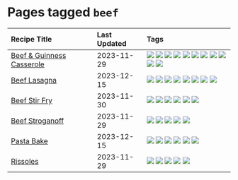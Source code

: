 # Pages tagged `beef`

|Recipe Title|Last Updated|Tags
|:---|:---|:---|
|[Beef & Guinness Casserole](../recipes/beefandguinnesscasserole.md)|2023-11-29|[![](https://img.shields.io/badge/tag-amazing-d4602a)](../tags/amazing.md) [![](https://img.shields.io/badge/tag-baked-062ab)](../tags/baked.md) [![](https://img.shields.io/badge/tag-beef-427cd)](../tags/beef.md) [![](https://img.shields.io/badge/tag-casserole-d5a11)](../tags/casserole.md) [![](https://img.shields.io/badge/tag-guinness-6d71)](../tags/guinness.md) [![](https://img.shields.io/badge/tag-irish-32613c)](../tags/irish.md) [![](https://img.shields.io/badge/tag-large_quantity-659a8f)](../tags/large_quantity.md) [![](https://img.shields.io/badge/tag-long_cook_time-5d33f3)](../tags/long_cook_time.md) [![](https://img.shields.io/badge/tag-long_prep_time-cb29b)](../tags/long_prep_time.md) [![](https://img.shields.io/badge/tag-messy-8ce73b)](../tags/messy.md) [![](https://img.shields.io/badge/tag-tricky-8344b1)](../tags/tricky.md)|
|[Beef Lasagna](../recipes/beeflasagna.md)|2023-12-15|[![](https://img.shields.io/badge/tag-baked-062ab)](../tags/baked.md) [![](https://img.shields.io/badge/tag-beef-427cd)](../tags/beef.md) [![](https://img.shields.io/badge/tag-dairy-517a72)](../tags/dairy.md) [![](https://img.shields.io/badge/tag-dinner-3a4f8e)](../tags/dinner.md) [![](https://img.shields.io/badge/tag-easy-91514)](../tags/easy.md) [![](https://img.shields.io/badge/tag-italian-6984a1)](../tags/italian.md) [![](https://img.shields.io/badge/tag-pasta-bb15fd)](../tags/pasta.md) [![](https://img.shields.io/badge/tag-stovetop-f6b493)](../tags/stovetop.md)|
|[Beef Stir Fry](../recipes/beefstirfry.md)|2023-11-30|[![](https://img.shields.io/badge/tag-asian-eadebe)](../tags/asian.md) [![](https://img.shields.io/badge/tag-beef-427cd)](../tags/beef.md) [![](https://img.shields.io/badge/tag-dinner-3a4f8e)](../tags/dinner.md) [![](https://img.shields.io/badge/tag-pasta-bb15fd)](../tags/pasta.md) [![](https://img.shields.io/badge/tag-stovetop-f6b493)](../tags/stovetop.md) [![](https://img.shields.io/badge/tag-versatile-5b6ac0)](../tags/versatile.md)|
|[Beef Stroganoff](../recipes/beefstroganoff.md)|2023-11-29|[![](https://img.shields.io/badge/tag-beef-427cd)](../tags/beef.md) [![](https://img.shields.io/badge/tag-dairy-517a72)](../tags/dairy.md) [![](https://img.shields.io/badge/tag-dinner-3a4f8e)](../tags/dinner.md) [![](https://img.shields.io/badge/tag-russian-95446)](../tags/russian.md) [![](https://img.shields.io/badge/tag-stovetop-f6b493)](../tags/stovetop.md)|
|[Pasta Bake](../recipes/pastabake.md)|2023-12-15|[![](https://img.shields.io/badge/tag-baked-062ab)](../tags/baked.md) [![](https://img.shields.io/badge/tag-beef-427cd)](../tags/beef.md) [![](https://img.shields.io/badge/tag-cheesey-1fc54)](../tags/cheesey.md) [![](https://img.shields.io/badge/tag-dairy-517a72)](../tags/dairy.md) [![](https://img.shields.io/badge/tag-pasta-bb15fd)](../tags/pasta.md) [![](https://img.shields.io/badge/tag-sides-42963a)](../tags/sides.md)|
|[Rissoles](../recipes/rissoles.md)|2023-11-29|[![](https://img.shields.io/badge/tag-aussie-2b6571)](../tags/aussie.md) [![](https://img.shields.io/badge/tag-beef-427cd)](../tags/beef.md) [![](https://img.shields.io/badge/tag-easy-91514)](../tags/easy.md) [![](https://img.shields.io/badge/tag-family-32f6f2)](../tags/family.md) [![](https://img.shields.io/badge/tag-fried-99d437)](../tags/fried.md)|